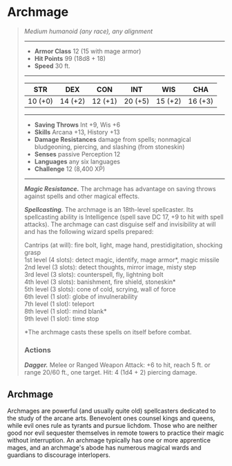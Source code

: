 # Archmage
>*Medium humanoid (any race), any alignment*
>___
>- **Armor Class** 12 (15 with mage armor)
>- **Hit Points** 99 (18d8 + 18)
>- **Speed** 30 ft.
>___
>|STR|DEX|CON|INT|WIS|CHA|
>|:---:|:---:|:---:|:---:|:---:|:---:|
>|10 (+0)|14 (+2)|12 (+1)|20 (+5)|15 (+2)|16 (+3)|
>___
>- **Saving Throws** Int +9, Wis +6
>- **Skills** Arcana +13, History +13
>- **Damage Resistances** damage from spells; nonmagical bludgeoning, piercing, and slashing (from stoneskin)
>- **Senses** passive Perception 12
>- **Languages** any six languages
>- **Challenge** 12 (8,400 XP)
>___
>***Magic Resistance.*** The archmage has advantage on saving throws against spells and other magical effects.  
>
>***Spellcasting.*** The archmage is an 18th-level spellcaster. Its spellcasting ability is Intelligence (spell save DC 17, +9 to hit with spell attacks). The archmage can cast disguise self and invisibility at will and has the following wizard spells prepared:  
>
>Cantrips (at will): fire bolt, light, mage hand, prestidigitation, shocking grasp  
>1st level (4 slots): detect magic, identify, mage armor*, magic missile  
>2nd level (3 slots): detect thoughts, mirror image, misty step  
>3rd level (3 slots): counterspell, fly, lightning bolt  
>4th level (3 slots): banishment, fire shield, stoneskin*  
>5th level (3 slots): cone of cold, scrying, wall of force  
>6th level (1 slot): globe of invulnerability  
>7th level (1 slot): teleport  
>8th level (1 slot): mind blank*  
>9th level (1 slot): time stop  
>
>*The archmage casts these spells on itself before combat.  
>
>
>### Actions
>***Dagger.*** Melee  or Ranged Weapon Attack: +6 to hit, reach 5 ft. or range 20/60 ft., one target. Hit: 4 (1d4 + 2) piercing damage.
## Archmage
Archmages are powerful (and usually quite old) spellcasters dedicated to the study of the arcane arts. Benevolent ones counsel kings and queens, while evil ones rule as tyrants and pursue lichdom. Those who are neither good nor evil sequester themselves in remote towers to practice their magic without interruption.
An archmage typically has one or more apprentice mages, and an archmage's abode has numerous magical wards and guardians to discourage interlopers.